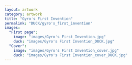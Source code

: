 ```yaml
---
layout: artwork
category: artwork
title: "Gyro's First Invention"
permalink: "DUCK/gyro's_first_invention"
images:
  "First page":
    image: "images/Gyro's First Invention.jpg"
    duck: "images/Gyro's First Invention_DUCK.jpg"
  "Cover":
    image: "images/Gyro's First Invention_cover.jpg"
    duck: "images/Gyro's First Invention_cover_DUCK.jpg"
---
```

